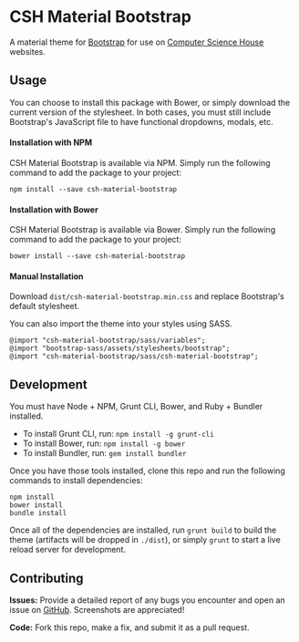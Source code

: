 CSH Material Bootstrap
=======================

A material theme for [Bootstrap](http://getbootstrap.com) for use on [Computer Science House](http://csh.rit.edu) websites.

Usage
------
You can choose to install this package with Bower, or simply download the current version of the stylesheet. In both cases, you must still include Bootstrap's JavaScript file to have functional dropdowns, modals, etc.

#### Installation with NPM
CSH Material Bootstrap is available via NPM. Simply run the following command to add the package to your project:

```
npm install --save csh-material-bootstrap
```

#### Installation with Bower
CSH Material Bootstrap is available via Bower. Simply run the following command to add the package to your project:

```
bower install --save csh-material-bootstrap
```

#### Manual Installation
Download `dist/csh-material-bootstrap.min.css` and replace Bootstrap's default stylesheet.

You can also import the theme into your styles using SASS.

```
@import "csh-material-bootstrap/sass/variables";
@import "bootstrap-sass/assets/stylesheets/bootstrap";
@import "csh-material-bootstrap/sass/csh-material-bootstrap";
```

Development
------------
You must have Node + NPM, Grunt CLI, Bower, and Ruby + Bundler installed. 

* To install Grunt CLI, run: `npm install -g grunt-cli`
* To install Bower, run: `npm install -g bower`
* To install Bundler, run: `gem install bundler`

Once you have those tools installed, clone this repo and run the following commands to install dependencies:

```
npm install
bower install
bundle install
```

Once all of the dependencies are installed, run `grunt build` to build the theme (artifacts will be dropped in `./dist`), or simply `grunt` to start a live reload server for development.


Contributing
-------------
**Issues:** Provide a detailed report of any bugs you encounter and open an issue on [GitHub](https://github.com/ComputerScienceHouse/csh-material-bootstrap/issues). Screenshots are appreciated!

**Code:** Fork this repo, make a fix, and submit it as a pull request.
